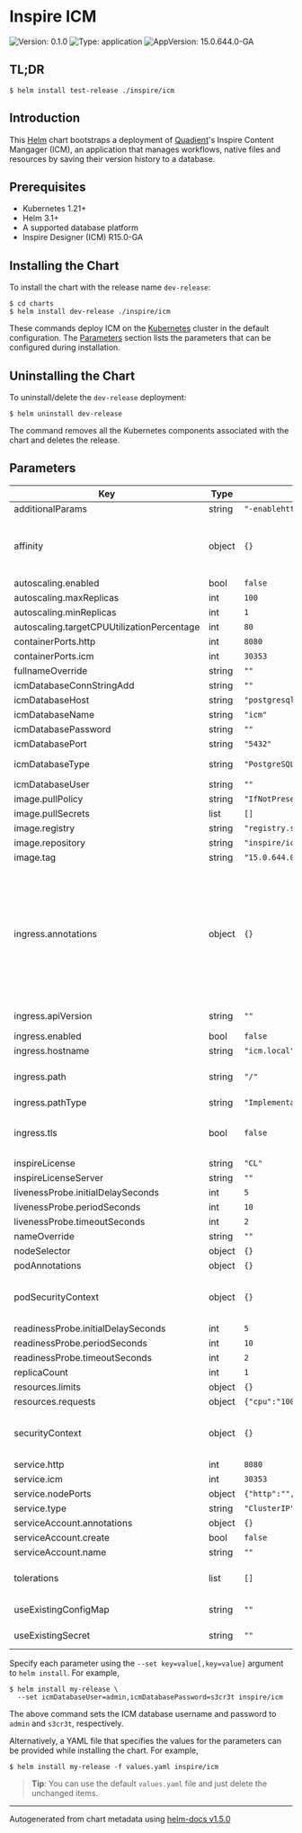 # Inspire ICM

![Version: 0.1.0](https://img.shields.io/badge/Version-0.1.0-informational?style=flat-square) ![Type: application](https://img.shields.io/badge/Type-application-informational?style=flat-square) ![AppVersion: 15.0.644.0-GA](https://img.shields.io/badge/AppVersion-15.0.644.0--GA-informational?style=flat-square)

## TL;DR

```console
$ helm install test-release ./inspire/icm
```

## Introduction

This [Helm](https://helm.sh) chart bootstraps a deployment of [Quadient](https://quadient.com)'s Inspire Content Mangager (ICM), an application that manages workflows, native files and resources by saving their version history to a database.

## Prerequisites

- Kubernetes 1.21+
- Helm 3.1+
- A supported database platform
- Inspire Designer (ICM) R15.0-GA

## Installing the Chart

To install the chart with the release name `dev-release`:

```console
$ cd charts
$ helm install dev-release ./inspire/icm
```

These commands deploy ICM on the [Kubernetes](https://kubernetes.io) cluster in the default configuration. The [Parameters](#parameters) section lists the parameters that can be configured during installation.

## Uninstalling the Chart

To uninstall/delete the `dev-release` deployment:

```console
$ helm uninstall dev-release
```

The command removes all the Kubernetes components associated with the chart and deletes the release.

## Parameters

| Key | Type | Default | Description |
|-----|------|---------|-------------|
| additionalParams | string | `"-enablehttpconnections"` | Additional parameters for the ICM command |
| affinity | object | `{}` | Affinity for pod assignment ref: https://kubernetes.io/docs/concepts/configuration/assign-pod-node/#affinity-and-anti-affinity NOTE: podAffinityPreset, podAntiAffinityPreset, and nodeAffinityPreset will be ignored when set |
| autoscaling.enabled | bool | `false` | Enable auto-scaling for ICM |
| autoscaling.maxReplicas | int | `100` | Maximum number of replicas that can be deployed |
| autoscaling.minReplicas | int | `1` | Minimum number of replicas to deploy |
| autoscaling.targetCPUUtilizationPercentage | int | `80` | Target CPU utilization (percent) for each replica |
| containerPorts.http | int | `8080` | External ICM http port |
| containerPorts.icm | int | `30353` | ICM service port |
| fullnameOverride | string | `""` | Fully override the name used for chart objects |
| icmDatabaseConnStringAdd | string | `""` | Additional ICM database connection string parameters |
| icmDatabaseHost | string | `"postgresql"` | ICM database host |
| icmDatabaseName | string | `"icm"` | ICM database name |
| icmDatabasePassword | string | `""` | ICM database password |
| icmDatabasePort | string | `"5432"` | ICM database port |
| icmDatabaseType | string | `"PostgreSQL"` | ICM database type Must be one of: `MicrosoftSQL` (default), `SQLAzure`, `MySQL`, `PostgreSQL`, `DB2`, `Oracle` |
| icmDatabaseUser | string | `""` | ICM database user |
| image.pullPolicy | string | `"IfNotPresent"` | ICM image pull policy |
| image.pullSecrets | list | `[]` | ICM image pull secrets |
| image.registry | string | `"registry.sptcloud.com"` | ICM image registry |
| image.repository | string | `"inspire/icm"` | ICM image repository |
| image.tag | string | `"15.0.644.0-GA-postgresql"` | Override tag specified by `appVersion` in the chart file |
| ingress.annotations | object | `{}` | Additional annotations for the Ingress resource. To enable certificate autogeneration, place cert-manager annotations here. For a full list of possible ingress annotations, please see ref: https://github.com/kubernetes/ingress-nginx/blob/master/docs/user-guide/nginx-configuration/annotations.md Use this parameter to set the required annotations for cert-manager, see ref: https://cert-manager.io/docs/usage/ingress/#supported-annotations e.g: annotations:   kubernetes.io/ingress.class: nginx   cert-manager.io/cluster-issuer: cluster-issuer-name |
| ingress.apiVersion | string | `""` | Force Ingress API version (automatically detected if not set) |
| ingress.enabled | bool | `false` | Enable ingress record generation for Hello |
| ingress.hostname | string | `"icm.local"` | Default host for the ingress record |
| ingress.path | string | `"/"` | Default path for the ingress record NOTE: You may need to set this to '/*' in order to use this with ALB ingress controllers |
| ingress.pathType | string | `"ImplementationSpecific"` | Ingress path type |
| ingress.tls | bool | `false` | Enable TLS configuration for the host defined at `ingress.hostname` parameter TLS certificates will be retrieved from a TLS secret with name: `{{- printf "%s-tls" .Values.ingress.hostname }}` |
| inspireLicense | string | `"CL"` |  |
| inspireLicenseServer | string | `""` | Inspire license server |
| livenessProbe.initialDelaySeconds | int | `5` | Initial delay before probing liveness |
| livenessProbe.periodSeconds | int | `10` | Period in seconds between liveness checks |
| livenessProbe.timeoutSeconds | int | `2` | Timeout in seconds for liveness checks |
| nameOverride | string | `""` | Partially override the name used for chart objects |
| nodeSelector | object | `{}` | Node labels for pod assignment |
| podAnnotations | object | `{}` | Annotations for ICM pods |
| podSecurityContext | object | `{}` | Configure ICM pod security context ref: https://kubernetes.io/docs/tasks/configure-pod-container/security-context/#set-the-security-context-for-a-pod |
| readinessProbe.initialDelaySeconds | int | `5` | Initial delay before probing readiness |
| readinessProbe.periodSeconds | int | `10` | Period in seconds between readiness checks |
| readinessProbe.timeoutSeconds | int | `2` | Timeout in seconds for readiness checks |
| replicaCount | int | `1` | Number of ICM containers to deploy |
| resources.limits | object | `{}` | Resource limits for the ICM container |
| resources.requests | object | `{"cpu":"100m","memory":"512Mi"}` | Requested resources for the ICM container |
| securityContext | object | `{}` | Configure security context (main ICM container only) ref: https://kubernetes.io/docs/tasks/configure-pod-container/security-context/#set-the-security-context-for-a-container |
| service.http | int | `8080` | HTTP(s) access port for ICM |
| service.icm | int | `30353` | ICM server port |
| service.nodePorts | object | `{"http":"","icm":""}` | Nodeports to expose (NodePort or LoadBalancer) |
| service.type | string | `"ClusterIP"` | Type of service to create |
| serviceAccount.annotations | object | `{}` | Annotations to use with the service account |
| serviceAccount.create | bool | `false` | Enable service account creation (will use `default` if false) |
| serviceAccount.name | string | `""` | Force the name used for the service account |
| tolerations | list | `[]` | Tolerations for pod assignment ref: https://kubernetes.io/docs/concepts/configuration/taint-and-toleration/ |
| useExistingConfigMap | string | `""` | Name of a pre-existing configmap to use (one will be created by default) |
| useExistingSecret | string | `""` | Name of a pre-existing secret to use (one will be created by default) |

Specify each parameter using the `--set key=value[,key=value]` argument to `helm install`. For example,

```console
$ helm install my-release \
  --set icmDatabaseUser=admin,icmDatabasePassword=s3cr3t inspire/icm
```

The above command sets the ICM database username and password to `admin` and `s3cr3t`, respectively.

Alternatively, a YAML file that specifies the values for the parameters can be provided while installing the chart. For example,

```console
$ helm install my-release -f values.yaml inspire/icm
```

> **Tip**: You can use the default `values.yaml` file and just delete the unchanged items.

----------------------------------------------
Autogenerated from chart metadata using [helm-docs v1.5.0](https://github.com/norwoodj/helm-docs/releases/v1.5.0)

